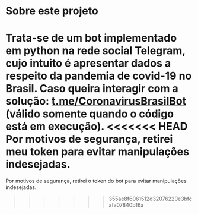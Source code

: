 # Sobre este projeto
Trata-se de um bot implementado em python na rede social Telegram, cujo intuito é apresentar dados a respeito da pandemia de covid-19 no Brasil.
Caso queira interagir com a solução: <a href='https://t.me/CoronavirusBrasilBot'>t.me/CoronavirusBrasilBot</a> (válido somente quando o código está em execução).
<<<<<<< HEAD
Por motivos de segurança, retirei meu token para evitar manipulações indesejadas.
=======
Por motivos de segurança, retirei o token do bot para evitar manipulações indesejadas.
>>>>>>> 355ae8f6061512d32076220e3bfcafa07840b16a
